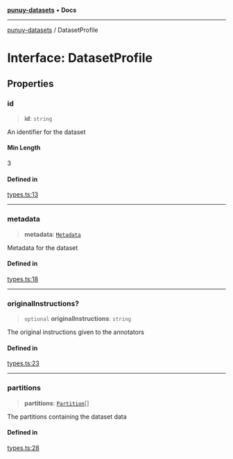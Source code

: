 [**punuy-datasets**](../README.md) • **Docs**

***

[punuy-datasets](../README.md) / DatasetProfile

# Interface: DatasetProfile

## Properties

### id

> **id**: `string`

An identifier for the dataset

#### Min Length

3

#### Defined in

[types.ts:13](https://github.com/andrefs/punuy-datasets/blob/cbec76be8e42cdabb98851820f7545574f2e914d/src/lib/types.ts#L13)

***

### metadata

> **metadata**: [`Metadata`](Metadata.md)

Metadata for the dataset

#### Defined in

[types.ts:18](https://github.com/andrefs/punuy-datasets/blob/cbec76be8e42cdabb98851820f7545574f2e914d/src/lib/types.ts#L18)

***

### originalInstructions?

> `optional` **originalInstructions**: `string`

The original instructions given to the annotators

#### Defined in

[types.ts:23](https://github.com/andrefs/punuy-datasets/blob/cbec76be8e42cdabb98851820f7545574f2e914d/src/lib/types.ts#L23)

***

### partitions

> **partitions**: [`Partition`](Partition.md)[]

The partitions containing the dataset data

#### Defined in

[types.ts:28](https://github.com/andrefs/punuy-datasets/blob/cbec76be8e42cdabb98851820f7545574f2e914d/src/lib/types.ts#L28)
